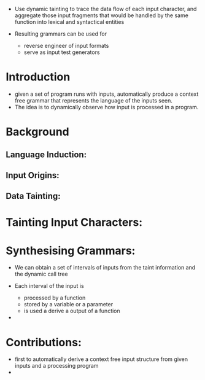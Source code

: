 - Use dynamic tainting to trace the data flow of each input character, and aggregate those input fragments that would be handled by the same function into lexical and syntactical entities

- Resulting grammars can be used for
	- reverse engineer of input formats
	- serve as input test generators

# Introduction
- given a set of program runs with inputs, automatically produce a context free grammar that represents the language of the inputs seen.
- The idea is to dynamically observe how input is processed in a program.

# Background
## Language Induction:
## Input Origins:
## Data Tainting:


# Tainting Input Characters:
# Synthesising Grammars:

- We can obtain a set of intervals of inputs from the taint information and the dynamic call tree
- Each interval of the input is
	- processed by a function
	- stored by a variable or a parameter
	- is used a derive a output of a function

- 




# Contributions:
- first to automatically derive a context free input structure from given inputs and a processing program
- 





